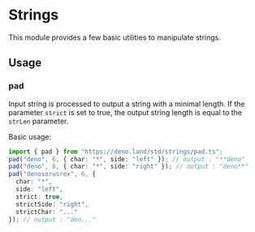 # Strings

This module provides a few basic utilities to manipulate strings.

## Usage

### pad

Input string is processed to output a string with a minimal length. If the
parameter `strict` is set to true, the output string length is equal to the
`strLen` parameter.

Basic usage:

```ts
import { pad } from "https://deno.land/std/strings/pad.ts";
pad("deno", 6, { char: "*", side: "left" }); // output : "**deno"
pad("deno", 6, { char: "*", side: "right" }); // output : "deno**"
pad("denosorusrex", 6, {
  char: "*",
  side: "left",
  strict: true,
  strictSide: "right",
  strictChar: "..."
}); // output : "den..."
```

